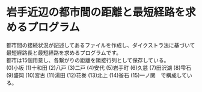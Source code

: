 # 岩手近辺の都市間の距離と最短経路を求めるプログラム <br>
都市間の接続状況が記述してあるファイルを作成し、ダイクストラ法に基づいて最短経路長と最短経路を求めるプログラムです。<br>
都市は15個用意し、各繋がりの距離を隣接行列として保存している。<br>
(0)小坂 (1)十和田 (2)八戸 (3)二戸 (4)安代 (5)岩手町 (6)久慈 (7)田沢湖 (8)雫石 (9)盛岡 (10)宮古 (11)湯田 (12)花巻 (13)北上 (14)釜石 (15)一ノ関　で構成している。<br>
